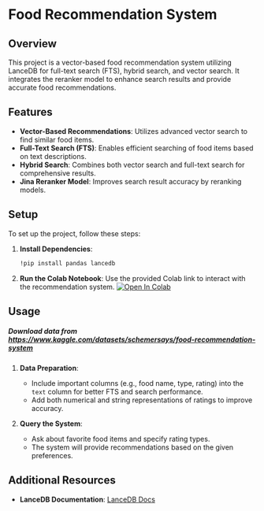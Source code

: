 # Food Recommendation System

## Overview

This project is a vector-based food recommendation system utilizing LanceDB for full-text search (FTS), hybrid search, and vector search. It integrates the  reranker model to enhance search results and provide accurate food recommendations.

## Features

- **Vector-Based Recommendations**: Utilizes advanced vector search to find similar food items.
- **Full-Text Search (FTS)**: Enables efficient searching of food items based on text descriptions.
- **Hybrid Search**: Combines both vector search and full-text search for comprehensive results.
- **Jina Reranker Model**: Improves search result accuracy by reranking models. 

## Setup

To set up the project, follow these steps:

1. **Install Dependencies**:
   ```sh
   !pip install pandas lancedb
   ```

2. **Run the Colab Notebook**: Use the provided Colab link to interact with the recommendation system.
<a href="https://colab.research.google.com/github/lancedb/vectordb-recipes/blob/main/examples/food_recommandation/main.ipynb"><img src="https://colab.research.google.com/assets/colab-badge.svg" alt="Open In Colab"></a>


## Usage


##### Download data from  https://www.kaggle.com/datasets/schemersays/food-recommendation-system

1. **Data Preparation**:

   - Include important columns (e.g., food name, type, rating) into the `text` column for better FTS and search performance.
   - Add both numerical and string representations of ratings to improve accuracy.

3. **Query the System**:
   - Ask about favorite food items and specify rating types.
   - The system will provide recommendations based on the given preferences.


## Additional Resources

- **LanceDB Documentation**: [LanceDB Docs](https://lancedb.github.io/lancedb/)


